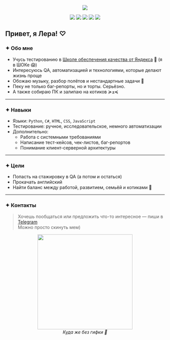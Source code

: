 <p align="center">
<img src="https://capsule-render.vercel.app/api?type=waving&color=0:667eea,100:764ba2&height=200&section=header&text=Код.%20Качество.%20Котики.&fontSize=30&fontAlign=50&fontColor=ffffff" />
</p>

<p align="center">
  <img src="https://img.shields.io/badge/QA%20Student-Яндекс-FFEB3B?style=flat-square&logo=yandex&logoColor=black" />
  <img src="https://img.shields.io/badge/Cat%20Support%20Unit-🐱-A1887F?style=flat-square&logoColor=black" />
  <img src="https://img.shields.io/badge/Coffee%20Driven-☕-9575CD?style=flat-square&logoColor=white" />
  <img src="https://img.shields.io/badge/Sweet%20Fixes-🧁-7E57C2?style=flat-square&logoColor=white" />
  <img src="https://img.shields.io/badge/Lofi%20Mode-🎧-5C6BC0?style=flat-square&logoColor=white" />
</p>

## Привет, я Лера! ♡

### ✦ Обо мне

- Учусь тестированию в [Школе обеспечения качества от Яндекса](https://yandex.ru/yaintern/schools/qa) 🐤 (я в ШОКе 😱)
- Интересуюсь QA, автоматизацией и технологиями, которые делают жизнь проще
- Обожаю музыку, разбор полётов и нестандартные задачи 👾
- Пеку не только баг-репорты, но и торты. Серьёзно.
- А также собираю ПК и залипаю на котиков ≽ܫ≼

---

### ✦ Навыки

- Языки: `Python`, `C#`, `HTML`, `CSS`, `JavaScript`
- Тестирование: ручное, исследовательское, немного автоматизации
- Дополнительно:
  - Работа с системными требованиями
  - Написание тест-кейсов, чек-листов, баг-репортов
  - Понимание клиент-серверной архитектуры

---

### ✦ Цели

- Попасть на стажировку в QA (а потом и остаться)
- Прокачать английский
- Найти баланс между работой, развитием, семьёй и котиками 🐾

---

### ✦ Контакты

> Хочешь пообщаться или предложить что-то интересное — пиши в [Telegram](https://t.me/mrm_avelari)  
> Можно просто скинуть мем)

<p align="center">
  <img src="https://media.giphy.com/media/JIX9t2j0ZTN9S/giphy.gif" width="300" />
  <br><em>Куда же без гифки 👀</em>
</p>